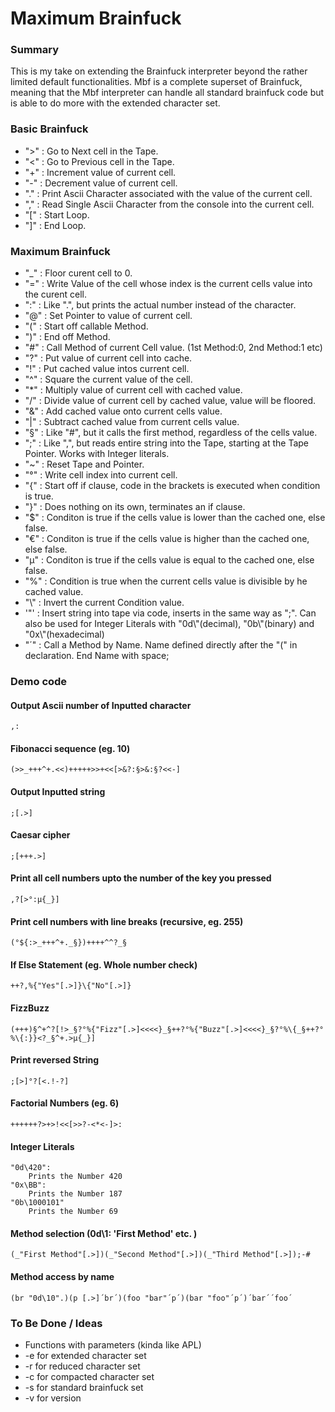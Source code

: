 # Maximum Brainfuck

### Summary
This is my take on extending the Brainfuck interpreter beyond the rather limited default functionalities. Mbf is a complete superset of Brainfuck, meaning that the Mbf interpreter can handle all standard brainfuck code but is able to do more with the extended character set.


### Basic Brainfuck
- ">" : Go to Next cell in the Tape.
- "<" : Go to Previous cell in the Tape.
- "+" : Increment value of current cell.
- "-" : Decrement value of current cell.
- "." : Print Ascii Character associated with the value of the current cell.
- "," : Read Single Ascii Character from the console into the current cell. 
- "[" : Start Loop.
- "]" : End Loop.
### Maximum Brainfuck
- "_" : Floor curent cell to 0.
- "=" : Write Value of the cell whose index is the current cells value into the curent cell.
- ":" : Like ".", but prints the actual number instead of the character.
- "@" : Set Pointer to value of current cell.
- "(" : Start off callable Method.
- ")" : End off Method.
- "#" : Call Method of current Cell value. (1st Method:0, 2nd Method:1 etc)
- "?" : Put value of current cell into cache.
- "!" : Put cached value intos current cell.
- "^" : Square the current value of the cell.
- "*" : Multiply value of current cell with cached value.
- "/" : Divide value of current cell by cached value, value will be floored.
- "&" : Add cached value onto current cells value.
- "|" : Subtract cached value from current cells value.
- "§" : Like "#", but it calls the first method, regardless of the cells value.
- ";" : Like ",", but reads entire string into the Tape, starting at the Tape Pointer. Works with Integer literals.
- "~" : Reset Tape and Pointer.
- "°" : Write cell index into current cell.
- "{" : Start off if clause, code in the brackets is executed when condition is true.
- "}" : Does nothing on its own, terminates an if clause.
- "$" : Conditon is true if the cells value is lower than the cached one, else false.
- "€" : Conditon is true if the cells value is higher than the cached one, else false.
- "µ" : Conditon is true if the cells value is equal to the cached one, else false.
- "%" : Condition is true when the current cells value is divisible by he cached value.
- "\\" : Invert the current Condition value.
- '"' : Insert string into tape via code, inserts in the same way as ";". Can also be used for Integer Literals with "0d\\"(decimal), "0b\\"(binary) and "0x\\"(hexadecimal)
- "´" : Call a Method by Name. Name defined directly after the "\(" in declaration. End Name with space;


### Demo code

#### Output Ascii number of Inputted character
    ,:

#### Fibonacci sequence (eg. 10)
    (>>_+++^+.<<)+++++>>+<<[>&?:§>&:§?<<-]

#### Output Inputted string
    ;[.>]

#### Caesar cipher
    ;[+++.>]    

#### Print all cell numbers upto the number of the key you pressed
    ,?[>°:µ{_}]

#### Print cell numbers with line breaks (recursive, eg. 255)
    (°${:>_+++^+._§})++++^^?_§

#### If Else Statement (eg. Whole number check)
    ++?,%{"Yes"[.>]}\{"No"[.>]}

#### FizzBuzz
    (+++)§^+^?[!>_§?°%{"Fizz"[.>]<<<<}_§++?°%{"Buzz"[.>]<<<<}_§?°%\{_§++?°%\{:}}<?_§^+.>µ{_}]

#### Print reversed String
    ;[>]°?[<.!-?]

#### Factorial Numbers (eg. 6)
    ++++++?>+>!<<[>>?-<*<-]>:

#### Integer Literals
    "0d\420":   
        Prints the Number 420
    "0x\BB":
        Prints the Number 187
    "0b\1000101"
        Prints the Number 69

#### Method selection (0d\1: 'First Method' etc. )
    (_"First Method"[.>])(_"Second Method"[.>])(_"Third Method"[.>]);-#

#### Method access by name
    (br "0d\10".)(p [.>]´br´)(foo "bar"´p´)(bar "foo"´p´)´bar´´foo´

### To Be Done / Ideas
- Functions with parameters (kinda like APL)
- \-e for extended character set
- \-r for reduced character set
- \-c for compacted character set
- \-s for standard brainfuck set
- \-v for version